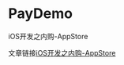 # PayDemo


iOS开发之内购-AppStore 

文章链接[iOS开发之内购-AppStore ](http://yimouleng.com/2015/12/17/ios-AppStore/)
